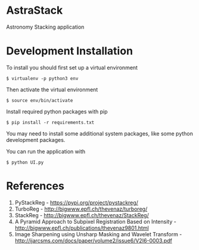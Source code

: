 # AstraStack
Astronomy Stacking application

# Development Installation
To install you should first set up a virtual environment

```
$ virtualenv -p python3 env
```

Then activate the virtual environment

```
$ source env/bin/activate
```

Install required python packages with pip


```
$ pip install -r requirements.txt
```

You may need to install some additional system packages, like some python development packages.

You can run the application with

```
$ python UI.py
```

# References
1. PyStackReg - https://pypi.org/project/pystackreg/
1. TurboReg - http://bigwww.epfl.ch/thevenaz/turboreg/
1. StackReg - http://bigwww.epfl.ch/thevenaz/StackReg/
1. A Pyramid Approach to Subpixel Registration Based on Intensity - http://bigwww.epfl.ch/publications/thevenaz9801.html
1. Image Sharpening using Unsharp Masking and Wavelet Transform - http://ijarcsms.com/docs/paper/volume2/issue6/V2I6-0003.pdf
